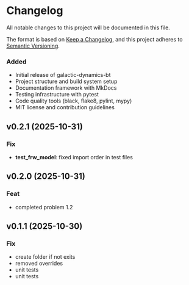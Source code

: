 # Changelog

All notable changes to this project will be documented in this file.

The format is based on [Keep a Changelog](https://keepachangelog.com/en/1.0.0/),
and this project adheres to [Semantic Versioning](https://semver.org/spec/v2.0.0.html).


### Added
- Initial release of galactic-dynamics-bt
- Project structure and build system setup
- Documentation framework with MkDocs
- Testing infrastructure with pytest
- Code quality tools (black, flake8, pylint, mypy)
- MIT license and contribution guidelines
## v0.2.1 (2025-10-31)

### Fix

- **test_frw_model**: fixed import order in test files

## v0.2.0 (2025-10-31)

### Feat

- completed problem 1.2

## v0.1.1 (2025-10-30)

### Fix

- create folder if not exits
- removed overrides
- unit tests
- unit tests
